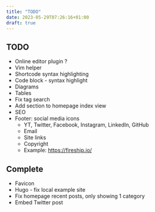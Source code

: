 ```yaml
---
title: "TODO"
date: 2023-05-29T07:26:16+01:00
draft: true
---
```

## TODO
- Online editor plugin ?
- Vim helper
- Shortcode syntax highlighting
- Code block - syntax highlight
- Diagrams
- Tables
- Fix tag search
- Add section to homepage index view
- SEO
- Footer: social media icons
  - YT, Twitter, Facebook, Instagram, LinkedIn, GitHub
  - Email
  - Site links
  - Copyright
  - Example: https://fireship.io/

## Complete
- Favicon
- Hugo - fix local example site
- Fix homepage recent posts, only showing 1 category
- Embed Twitter post
